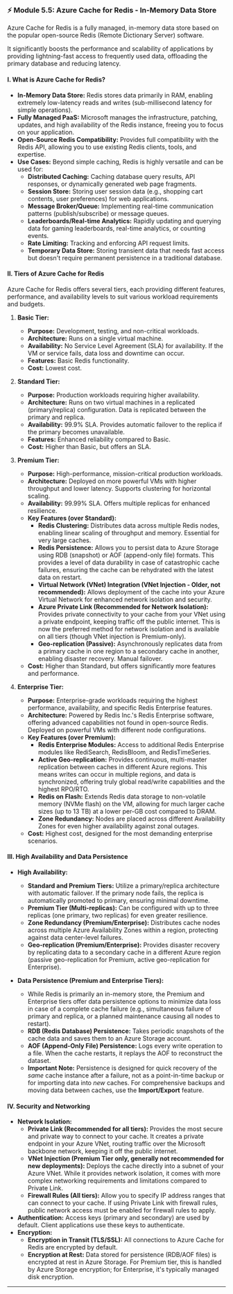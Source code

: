 ### **⚡ Module 5.5: Azure Cache for Redis - In-Memory Data Store**

Azure Cache for Redis is a fully managed, in-memory data store based on the popular open-source Redis (Remote Dictionary Server) software. 

It significantly boosts the performance and scalability of applications by providing lightning-fast access to frequently used data, offloading the primary database and reducing latency.

#### **I. What is Azure Cache for Redis?**

* **In-Memory Data Store:** Redis stores data primarily in RAM, enabling extremely low-latency reads and writes (sub-millisecond latency for simple operations).
* **Fully Managed PaaS:** Microsoft manages the infrastructure, patching, updates, and high availability of the Redis instance, freeing you to focus on your application.
* **Open-Source Redis Compatibility:** Provides full compatibility with the Redis API, allowing you to use existing Redis clients, tools, and expertise.
* **Use Cases:** Beyond simple caching, Redis is highly versatile and can be used for:
    * **Distributed Caching:** Caching database query results, API responses, or dynamically generated web page fragments.
    * **Session Store:** Storing user session data (e.g., shopping cart contents, user preferences) for web applications.
    * **Message Broker/Queue:** Implementing real-time communication patterns (publish/subscribe) or message queues.
    * **Leaderboards/Real-time Analytics:** Rapidly updating and querying data for gaming leaderboards, real-time analytics, or counting events.
    * **Rate Limiting:** Tracking and enforcing API request limits.
    * **Temporary Data Store:** Storing transient data that needs fast access but doesn't require permanent persistence in a traditional database.

#### **II. Tiers of Azure Cache for Redis**

Azure Cache for Redis offers several tiers, each providing different features, performance, and availability levels to suit various workload requirements and budgets.

1.  **Basic Tier:**
    * **Purpose:** Development, testing, and non-critical workloads.
    * **Architecture:** Runs on a single virtual machine.
    * **Availability:** No Service Level Agreement (SLA) for availability. If the VM or service fails, data loss and downtime can occur.
    * **Features:** Basic Redis functionality.
    * **Cost:** Lowest cost.

2.  **Standard Tier:**
    * **Purpose:** Production workloads requiring higher availability.
    * **Architecture:** Runs on two virtual machines in a replicated (primary/replica) configuration. Data is replicated between the primary and replica.
    * **Availability:** 99.9% SLA. Provides automatic failover to the replica if the primary becomes unavailable.
    * **Features:** Enhanced reliability compared to Basic.
    * **Cost:** Higher than Basic, but offers an SLA.

3.  **Premium Tier:**
    * **Purpose:** High-performance, mission-critical production workloads.
    * **Architecture:** Deployed on more powerful VMs with higher throughput and lower latency. Supports clustering for horizontal scaling.
    * **Availability:** 99.99% SLA. Offers multiple replicas for enhanced resilience.
    * **Key Features (over Standard):**
        * **Redis Clustering:** Distributes data across multiple Redis nodes, enabling linear scaling of throughput and memory. Essential for very large caches.
        * **Redis Persistence:** Allows you to persist data to Azure Storage using RDB (snapshot) or AOF (append-only file) formats. This provides a level of data durability in case of catastrophic cache failures, ensuring the cache can be rehydrated with the latest data on restart.
        * **Virtual Network (VNet) Integration (VNet Injection - Older, not recommended):** Allows deployment of the cache into your Azure Virtual Network for enhanced network isolation and security.
        * **Azure Private Link (Recommended for Network Isolation):** Provides private connectivity to your cache from your VNet using a private endpoint, keeping traffic off the public internet. This is now the preferred method for network isolation and is available on all tiers (though VNet injection is Premium-only).
        * **Geo-replication (Passive):** Asynchronously replicates data from a primary cache in one region to a secondary cache in another, enabling disaster recovery. Manual failover.
    * **Cost:** Higher than Standard, but offers significantly more features and performance.

4.  **Enterprise Tier:**
    * **Purpose:** Enterprise-grade workloads requiring the highest performance, availability, and specific Redis Enterprise features.
    * **Architecture:** Powered by Redis Inc.'s Redis Enterprise software, offering advanced capabilities not found in open-source Redis. Deployed on powerful VMs with different node configurations.
    * **Key Features (over Premium):**
        * **Redis Enterprise Modules:** Access to additional Redis Enterprise modules like RediSearch, RedisBloom, and RedisTimeSeries.
        * **Active Geo-replication:** Provides continuous, multi-master replication between caches in different Azure regions. This means writes can occur in multiple regions, and data is synchronized, offering truly global read/write capabilities and the highest RPO/RTO.
        * **Redis on Flash:** Extends Redis data storage to non-volatile memory (NVMe flash) on the VM, allowing for much larger cache sizes (up to 13 TB) at a lower per-GB cost compared to DRAM.
        * **Zone Redundancy:** Nodes are placed across different Availability Zones for even higher availability against zonal outages.
    * **Cost:** Highest cost, designed for the most demanding enterprise scenarios.

#### **III. High Availability and Data Persistence**

* **High Availability:**
    * **Standard and Premium Tiers:** Utilize a primary/replica architecture with automatic failover. If the primary node fails, the replica is automatically promoted to primary, ensuring minimal downtime.
    * **Premium Tier (Multi-replicas):** Can be configured with up to three replicas (one primary, two replicas) for even greater resilience.
    * **Zone Redundancy (Premium/Enterprise):** Distributes cache nodes across multiple Azure Availability Zones within a region, protecting against data center-level failures.
    * **Geo-replication (Premium/Enterprise):** Provides disaster recovery by replicating data to a secondary cache in a different Azure region (passive geo-replication for Premium, active geo-replication for Enterprise).

* **Data Persistence (Premium and Enterprise Tiers):**
    * While Redis is primarily an in-memory store, the Premium and Enterprise tiers offer data persistence options to minimize data loss in case of a complete cache failure (e.g., simultaneous failure of primary and replica, or a planned maintenance causing all nodes to restart).
    * **RDB (Redis Database) Persistence:** Takes periodic snapshots of the cache data and saves them to an Azure Storage account.
    * **AOF (Append-Only File) Persistence:** Logs every write operation to a file. When the cache restarts, it replays the AOF to reconstruct the dataset.
    * **Important Note:** Persistence is designed for quick recovery of the *same* cache instance after a failure, not as a point-in-time backup or for importing data into *new* caches. For comprehensive backups and moving data between caches, use the **Import/Export** feature.

#### **IV. Security and Networking**

* **Network Isolation:**
    * **Private Link (Recommended for all tiers):** Provides the most secure and private way to connect to your cache. It creates a private endpoint in your Azure VNet, routing traffic over the Microsoft backbone network, keeping it off the public internet.
    * **VNet Injection (Premium Tier only, generally not recommended for new deployments):** Deploys the cache directly into a subnet of your Azure VNet. While it provides network isolation, it comes with more complex networking requirements and limitations compared to Private Link.
    * **Firewall Rules (All tiers):** Allow you to specify IP address ranges that can connect to your cache. If using Private Link with firewall rules, public network access must be enabled for firewall rules to apply.
* **Authentication:** Access keys (primary and secondary) are used by default. Client applications use these keys to authenticate.
* **Encryption:**
    * **Encryption in Transit (TLS/SSL):** All connections to Azure Cache for Redis are encrypted by default.
    * **Encryption at Rest:** Data stored for persistence (RDB/AOF files) is encrypted at rest in Azure Storage. For Premium tier, this is handled by Azure Storage encryption; for Enterprise, it's typically managed disk encryption.

---